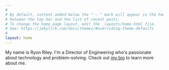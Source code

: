 ```yaml
---
#
# By default, content added below the "---" mark will appear in the home page
# between the top bar and the list of recent posts.
# To change the home page layout, edit the _layouts/home.html file.
# See: https://jekyllrb.com/docs/themes/#overriding-theme-defaults
#
layout: home
---
```


My name is Ryon Riley. I'm a Director of Engineering who's passionate about technology and problem-solving. Check out [my bio](/about) to learn more about me.
